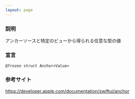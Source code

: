 ```yaml
---
layout: page
---
```


### 説明

アンカーソースと特定のビューから得られる任意な型の値

### 宣言

    @frozen struct Anchor<Value>

### 参考サイト

<https://developer.apple.com/documentation/swiftui/anchor>
